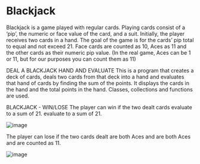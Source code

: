 # Blackjack
Blackjack is a game played with regular cards. Playing cards consist of a ‘pip’, the numeric or face value of the card, and a suit. Initially, the player receives two
cards in a hand. The goal of the game is for the cards’ pip total to equal and not exceed 21. Face cards are counted as 10, Aces as 11 and the other cards as their 
numeric pip value. (In the real game, Aces can be 1 or 11, but for our purposes you can count them as 11)

DEAL A BLACKJACK HAND AND EVALUATE
This is a program that creates a deck of cards,
deals two cards from that deck into a hand and evaluates that hand of cards by finding the sum of the points. It displays the cards in the hand and the total points in the hand.
Classes, collections and functions are used.

BLACKJACK - WIN/LOSE
The player can win if the two dealt cards evaluate to a sum of 21.
evaluate to a sum of 21.

![image](https://user-images.githubusercontent.com/51058777/184045581-bba7f1ef-1713-4488-bab4-34cb91409347.png)

The player can lose if the two cards dealt are both Aces and are
both Aces and are counted as 11.

![image](https://user-images.githubusercontent.com/51058777/184045948-7f232bea-2ca7-4cde-b202-8865a5c42621.png)
